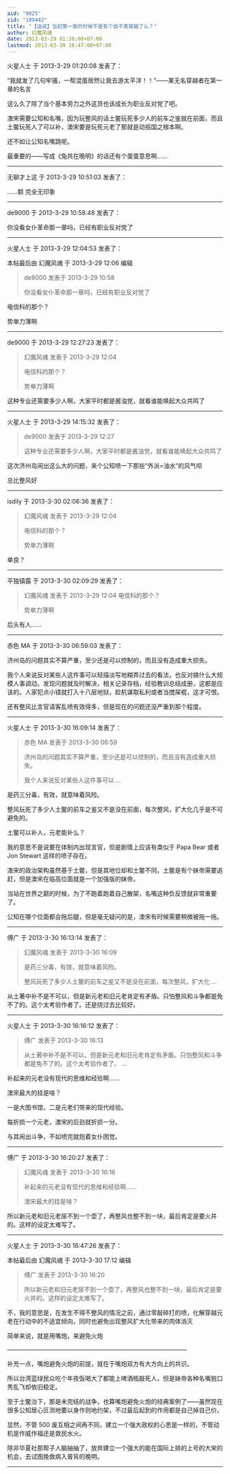 ```yaml
---
aid: "9025"
zid: "109442"
title: "【话说】当初第一章的时候不是有个自干美穿越了么？"
author: 幻魔风魂
date: 2013-03-29 01:20:08+07:00
lastmod: 2013-03-30 16:47:00+07:00
---
```


火星人士 于 2013-3-29 01:20:08 发表了：

“我就发了几句牢骚，一帮混蛋居然让我去游太平洋！！”——某无名穿越者在第一章的名言

这么久了除了当个基本劳力之外这货也该成长为职业反对党了吧。

澳宋需要公知和名嘴，因为玩整风的话土鳖玩死多少人的前车之鉴就在前面，而且土鳖玩死人了可以补，澳宋要是玩死元老了那就是动摇国之根本啊。

还不如让公知名嘴跳呢。

最重要的——写成《兔共在晚明》的话还有个蛋蛋意思啊……

---

无聊才上这 于 2013-3-29 10:51:03 发表了：

……额 完全无印象

---

de9000 于 2013-3-29 10:58:48 发表了：

你没看女仆革命那一章吗，已经有职业反对党了

---

火星人士 于 2013-3-29 12:04:53 发表了：

本帖最后由 幻魔风魂 于 2013-3-29 12:06 编辑

> de9000 发表于 2013-3-29 10:58
>
> 你没看女仆革命那一章吗，已经有职业反对党了

电信科的那个？

势单力薄啊

---

de9000 于 2013-3-29 12:27:23 发表了：

> 幻魔风魂 发表于 2013-3-29 12:04
>
> 电信科的那个？
>
> 势单力薄啊

这种专业还需要多少人啊，大家平时都是酱油党，就看谁能唤起大众共鸣了

---

火星人士 于 2013-3-29 14:15:32 发表了：

> de9000 发表于 2013-3-29 12:27
>
> 这种专业还需要多少人啊，大家平时都是酱油党，就看谁能唤起大众共鸣了

这次济州岛闹出这么大的问题，来个公知喷一下那些“外派=油水”的风气呗

总比整风好

---

isdily 于 2013-3-30 02:06:36 发表了：

> 幻魔风魂 发表于 2013-3-29 12:04
>
> 电信科的那个？
>
> 势单力薄啊

单良？

---

平独镇露 于 2013-3-30 02:09:29 发表了：

> 幻魔风魂 发表于 2013-3-29 12:04 电信科的那个？
>
> 势单力薄啊

后头有人……

---

赤色 MA 于 2013-3-30 06:59:03 发表了：

济州岛的问题其实不算严重，至少还是可以控制的，而且没有造成重大损失。

我个人来说反对某些人这件事可以轻描淡写地糊弄过去的看法，也反对搞什么大规模人事调动。发现问题就及时解决，相关记录存档，经验教训总结成册，这都是应该的。人家犯点小错就打入十八层地狱，趁机谋取私利或者当搅屎棍，这才可恨。

还有整风比言官请客乱喷有效得多，但是现在的问题还没严重到那个程度。

---

火星人士 于 2013-3-30 16:09:14 发表了：

> 赤色 MA 发表于 2013-3-30 06:59
>
> 济州岛的问题其实不算严重，至少还是可以控制的，而且没有造成重大损失。
>
> 我个人来说反对某些人这件事可以 ...

是药三分毒，有效，就意味着风险。

整风玩死了多少人土鳖的前车之鉴又不是没在前面，每次整风，扩大化几乎是不可避免的。

土鳖可以补人，元老能补么？

我的意思不是说要在体制内出现言官，但是剧情上应该有类似于 Papa Bear 或者 Jon Stewart 这样的喷子存在。

澳宋的政治架构虽然基于土鳖，但是其地位却和土鳖不同，土鳖是有个妹帝需要追赶，但是澳宋在临高位面就是一个加强版的妹帝。

当站在世界之巅的时候，为了不跑着跑着自己散架，名嘴这种负反馈就非常重要了。

公知在哪个位面都会拖后腿，但是毫无疑问的是，澳宋有时候需要稍微被拖一拖。

---

傅广 于 2013-3-30 16:13:14 发表了：

> 幻魔风魂 发表于 2013-3-30 16:09
>
> 是药三分毒，有效，就意味着风险。
>
> 整风玩死了多少人土鳖的前车之鉴又不是没在前面，每次整风，扩大化 ...

从土著中补不是不可以，但是新元老和旧元老肯定有矛盾。只怕整风和斗争都是免不了的。这个太考验作者了。还是绕过去比较好。

---

火星人士 于 2013-3-30 16:16:12 发表了：

> 傅广 发表于 2013-3-30 16:13
>
> 从土著中补不是不可以，但是新元老和旧元老肯定有矛盾。只怕整风和斗争都是免不了的。这个太考验作者了。 ...

补起来的元老没有现代的思维和经验啊……

澳宋最大的挂是啥？

一是大图书馆，二是元老们带来的现代经验。

每折损一个元老，澳宋的后劲就折损一分。

与其闹出斗争，不如喷完就抱着女仆困觉。

---

傅广 于 2013-3-30 16:20:27 发表了：

> 幻魔风魂 发表于 2013-3-30 16:16
>
> 补起来的元老没有现代的思维和经验啊……
>
> 澳宋最大的挂是啥？

所以新元老和旧元老尿不到一个壶了，再整风也整不到一块，最后肯定是要火并的。这样的设定太难写了。

---

火星人士 于 2013-3-30 16:47:26 发表了：

本帖最后由 幻魔风魂 于 2013-3-30 17:12 编辑

> 傅广 发表于 2013-3-30 16:20
>
> 所以新元老和旧元老尿不到一个壶了，再整风也整不到一块，最后肯定是要火并的。这样的设定太难写了。

不，我的意思是，在发生不得不整风的情况之前，通过零敲碎打的喷，化解穿越元老在行动中的不适宜倾向，同时也避免出现整风扩大化带来的肉体消灭

简单来说，就是用嘴炮，来避免火炮

——————————————————————————————

补充一点，嘴炮避免火炮的前提，就在于嘴炮双方有大方向上的共识。

所以台湾蓝绿民众吃个年夜饭喝大了都能上啤酒瓶敲死人，但是妹帝各种名嘴脱口秀乱飞却依旧稳定。

至于土鳖治下，那是未完结的战争，也算嘴炮避免火炮的经典案例了——虽然现在很多公知居心叵测地要以身作则地约架，不过最后起到的作用都是自己掉自己价。

显然，不管 500 废互相之间再不同，建立一个强大政权的心思是一样的，不管动机是作威作福还是救民水火。

除非华夏社那帮子人脑抽抽了，放弃建立一个强大的能在国际上排的上号的大宋的机会，去试图挽救病入膏肓的晚明。

---
